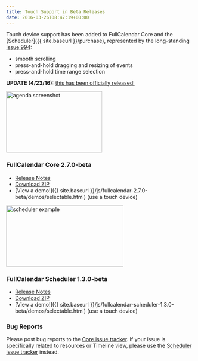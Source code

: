 ```yaml
---
title: Touch Support in Beta Releases
date: 2016-03-26T08:47:19+00:00
---
```


Touch device support has been added to FullCalendar Core and the [Scheduler]({{ site.baseurl }}/purchase), represented by the long-standing [issue 994](https://github.com/fullcalendar/fullcalendar/issues/994):

* smooth scrolling
* press-and-hold dragging and resizing of events
* press-and-hold time range selection

**UPDATE (4/23/16):** [this has been officially released!](https://github.com/fullcalendar/fullcalendar/issues/994#issuecomment-213891492)

<img src="{{ site.baseurl }}/assets/images/blog/2016/03/agenda_screenshot_retina-1.png" alt="agenda screenshot" width="257" height="164" />


### FullCalendar Core 2.7.0-beta

* [Release Notes](https://github.com/fullcalendar/fullcalendar/releases/tag/v2.7.0-beta)
* [Download ZIP](https://github.com/fullcalendar/fullcalendar/releases/download/v2.7.0-beta/fullcalendar-2.7.0-beta.zip)
* [View a demo!]({{ site.baseurl }}/js/fullcalendar-2.7.0-beta/demos/selectable.html) (use a touch device)

<img src="{{ site.baseurl }}/assets/images/blog/2016/03/scheduler_example.png" alt="scheduler example" width="314" height="164" />


### FullCalendar Scheduler 1.3.0-beta

* [Release Notes](https://github.com/fullcalendar/fullcalendar-scheduler/releases/tag/v1.3.0-beta)
* [Download ZIP](https://github.com/fullcalendar/fullcalendar-scheduler/releases/download/v1.3.0-beta/fullcalendar-scheduler-1.3.0-beta.zip)
* [View a demo!]({{ site.baseurl }}/js/fullcalendar-scheduler-1.3.0-beta/demos/selectable.html) (use a touch device)


### Bug Reports

Please post bug reports to the [Core issue tracker](https://github.com/fullcalendar/fullcalendar/issues). If your issue is specifically related to resources or Timeline view, please use the [Scheduler issue tracker](https://github.com/fullcalendar/fullcalendar-scheduler/issues) instead.
